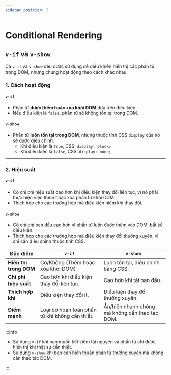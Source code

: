 ```yaml
---
sidebar_position: 5
---
```


# Conditional Rendering

## `v-if` và `v-show`

Cả `v-if` và `v-show` đều được sử dụng để điều khiển hiển thị các phần tử trong DOM, nhưng chúng hoạt động theo cách khác nhau.

### **1\. Cách hoạt động**

#### **`v-if`**

- Phần tử **được thêm hoặc xóa khỏi DOM** dựa trên điều kiện.
- Nếu điều kiện là `false`, phần tử sẽ không tồn tại trong DOM.

#### **`v-show`**

- Phần tử **luôn tồn tại trong DOM**, nhưng thuộc tính CSS `display` của nó sẽ được điều chỉnh:
  - Khi điều kiện là `true`, CSS: `display: block;`
  - Khi điều kiện là `false`, CSS: `display: none;`

---

### **2\. Hiệu suất**

#### **`v-if`**

- Có chi phí hiệu suất cao hơn khi điều kiện thay đổi liên tục, vì nó phải thực hiện việc thêm hoặc xóa phần tử khỏi DOM.
- Thích hợp cho các trường hợp mà điều kiện hiếm khi thay đổi.

#### **`v-show`**

- Có chi phí ban đầu cao hơn vì phần tử luôn được thêm vào DOM, bất kể điều kiện.
- Thích hợp cho các trường hợp mà điều kiện thay đổi thường xuyên, vì chỉ cần điều chỉnh thuộc tính CSS.

| **Đặc điểm**           | **`v-if`**                                     | **`v-show`**                                   |
| ---------------------- | ---------------------------------------------- | ---------------------------------------------- |
| **Hiển thị trong DOM** | Có/Không (Thêm hoặc xóa khỏi DOM)              | Luôn tồn tại, điều chỉnh bằng CSS.             |
| **Chi phí hiệu suất**  | Cao hơn khi điều kiện thay đổi liên tục.       | Cao hơn khi tải ban đầu.                       |
| **Thích hợp khi**      | Điều kiện thay đổi ít.                         | Điều kiện thay đổi thường xuyên.               |
| **Điểm mạnh**          | Loại bỏ hoàn toàn phần tử khi không cần thiết. | Ẩn/hiện nhanh chóng mà không cần thao tác DOM. |

:::info

- Sử dụng `v-if` khi bạn muốn tiết kiệm tài nguyên và phần tử chỉ được hiển thị khi thật sự cần thiết.
- Sử dụng `v-show` khi bạn cần hiển thị/ẩn phần tử thường xuyên mà không cần thao tác DOM.

:::
